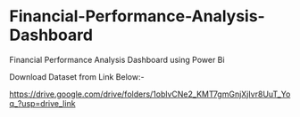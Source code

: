 # Financial-Performance-Analysis-Dashboard
Financial Performance Analysis Dashboard using Power Bi

Download Dataset from Link Below:-

https://drive.google.com/drive/folders/1oblvCNe2_KMT7gmGnjXjIvr8UuT_Yoq_?usp=drive_link
